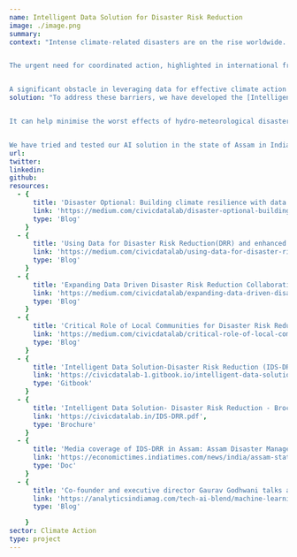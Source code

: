 ```yaml
---
name: Intelligent Data Solution for Disaster Risk Reduction
image: ./image.png
summary: 
context: "Intense climate-related disasters are on the rise worldwide. Floods are the most frequent of natural disasters, causing widespread devastation, loss of life and livelihoods as well as property damage and critical infrastructure failures.


The urgent need for coordinated action, highlighted in international frameworks such as the Conference of the Parties (COP) and the Sendai Framework for Disaster Risk Reduction (DRR), stresses upon the importance of leveraging data to drive effective strategies, investments, policies and actions to address climate change.


A significant obstacle in leveraging data for effective climate action and DRR is the fragmented and siloed nature of data making it challenging for decision-makers to build the required capacity, access, analyse and utilise data in a timely and coherent manner, especially for resource mobilisation for building long-term resilience. This results in inefficient processes and policies, along with ad-hoc responses that fail to create data-driven DRR informed by the nuanced local realities."
solution: "To address these barriers, we have developed the [Intelligent Data Solution for Disaster Risk Reduction (IDS-DRR)](https://civicdatalab.in/IDS-DRR.pdf), which brings together government spending and procurement data from diverse and complex datasets. It highlights flood hazard, exposure, losses and damages and vulnerability through these datasets and can be used as  a crucial innovation that will help both governments and vulnerable communities to better prepare for floods through more robust flood planning and management activities. 


It can help minimise the worst effects of hydro-meteorological disasters for both  vulnerable communities and geographies in addition to strengthening repair and restoration of essential infrastructure and services in the aftermath of floods. 


We have tried and tested our AI solution in the state of Assam in India and are in the process of scaling this proven solution from one disaster prone geography to four additional states in India (Himachal Pradesh, Odisha, Bihar and Uttar Pradesh) as well as in Bangkok, Thailand. We are working towards further scaling this data driven solution  to other Asian geographies namely - Indonesia, Philippines and Vietnam."
url: 
twitter:
linkedin:
github:
resources:
  - {
      title: 'Disaster Optional: Building climate resilience with data and tech to reduce the impact of floods',
      link: 'https://medium.com/civicdatalab/disaster-optional-building-climate-resilience-with-data-and-tech-to-reduce-the-impact-of-floods-ac142251ed77',
      type: 'Blog'
    }
  - {
      title: 'Using Data for Disaster Risk Reduction(DRR) and enhanced Climate Adaptation',
      link: 'https://medium.com/civicdatalab/using-data-for-disaster-risk-reduction-drr-and-enhanced-climate-adaptation-f2465a91446c',
      type: 'Blog'
    }
  - {
      title: 'Expanding Data Driven Disaster Risk Reduction Collaborations',
      link: 'https://medium.com/civicdatalab/expanding-data-driven-disaster-risk-reduction-collaborations-e004998b8fae',
      type: 'Blog'
    }
  - {
      title: 'Critical Role of Local Communities for Disaster Risk Reduction',
      link: 'https://medium.com/civicdatalab/critical-role-of-local-communities-for-drr-3cae00f6c89c',
      type: 'Blog'
    }
  - {
      title: 'Intelligent Data Solution-Disaster Risk Reduction (IDS-DRR) - Technical Documentation',
      link: 'https://civicdatalab-1.gitbook.io/intelligent-data-solution-disaster-risk-reduction',
      type: 'Gitbook'
    }
  - {
      title: 'Intelligent Data Solution- Disaster Risk Reduction - Brochure',
      link: 'https://civicdatalab.in/IDS-DRR.pdf',
      type: 'Brochure'
    } 
  - {
      title: 'Media coverage of IDS-DRR in Assam: Assam Disaster Management Authority Partners with CivicDataLab to enhance data-driven disaster mitigation efforts',
      link: 'https://economictimes.indiatimes.com/news/india/assam-state-disaster-management',
      type: 'Doc'
    } 
  - {
      title: 'Co-founder and executive director Gaurav Godhwani talks about IDS-DRR in the news',
      link: 'https://analyticsindiamag.com/tech-ai-blend/machine-learning-enhances-assam-governments-disaster-response-amid-floods/',
      type: 'Blog'

    } 
sector: Climate Action
type: project
---
```

